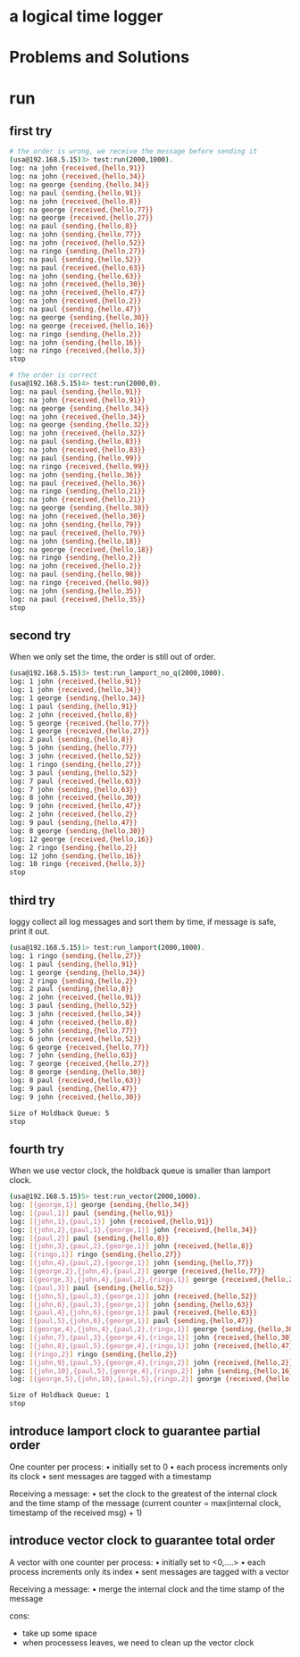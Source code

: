 # a logical time logger


# Problems and Solutions

# run
## first try
```bash
# the order is wrong, we receive the message before sending it
(usa@192.168.5.15)3> test:run(2000,1000).
log: na john {received,{hello,91}}
log: na john {received,{hello,34}}
log: na george {sending,{hello,34}}
log: na paul {sending,{hello,91}}
log: na john {received,{hello,8}}
log: na george {received,{hello,77}}
log: na george {received,{hello,27}}
log: na paul {sending,{hello,8}}
log: na john {sending,{hello,77}}
log: na john {received,{hello,52}}
log: na ringo {sending,{hello,27}}
log: na paul {sending,{hello,52}}
log: na paul {received,{hello,63}}
log: na john {sending,{hello,63}}
log: na john {received,{hello,30}}
log: na john {received,{hello,47}}
log: na john {received,{hello,2}}
log: na paul {sending,{hello,47}}
log: na george {sending,{hello,30}}
log: na george {received,{hello,16}}
log: na ringo {sending,{hello,2}}
log: na john {sending,{hello,16}}
log: na ringo {received,{hello,3}}
stop

# the order is correct
(usa@192.168.5.15)4> test:run(2000,0).
log: na paul {sending,{hello,91}}
log: na john {received,{hello,91}}
log: na george {sending,{hello,34}}
log: na john {received,{hello,34}}
log: na george {sending,{hello,32}}
log: na john {received,{hello,32}}
log: na paul {sending,{hello,83}}
log: na john {received,{hello,83}}
log: na paul {sending,{hello,99}}
log: na ringo {received,{hello,99}}
log: na john {sending,{hello,36}}
log: na paul {received,{hello,36}}
log: na ringo {sending,{hello,21}}
log: na john {received,{hello,21}}
log: na george {sending,{hello,30}}
log: na john {received,{hello,30}}
log: na john {sending,{hello,79}}
log: na paul {received,{hello,79}}
log: na john {sending,{hello,18}}
log: na george {received,{hello,18}}
log: na ringo {sending,{hello,2}}
log: na john {received,{hello,2}}
log: na paul {sending,{hello,98}}
log: na ringo {received,{hello,98}}
log: na john {sending,{hello,35}}
log: na paul {received,{hello,35}}
stop

```

## second try
When we only set the time, the order is still out of order.
```bash
(usa@192.168.5.15)3> test:run_lamport_no_q(2000,1000).
log: 1 john {received,{hello,91}}
log: 1 john {received,{hello,34}}
log: 1 george {sending,{hello,34}}
log: 1 paul {sending,{hello,91}}
log: 2 john {received,{hello,8}}
log: 5 george {received,{hello,77}}
log: 1 george {received,{hello,27}}
log: 2 paul {sending,{hello,8}}
log: 5 john {sending,{hello,77}}
log: 3 john {received,{hello,52}}
log: 1 ringo {sending,{hello,27}}
log: 3 paul {sending,{hello,52}}
log: 7 paul {received,{hello,63}}
log: 7 john {sending,{hello,63}}
log: 8 john {received,{hello,30}}
log: 9 john {received,{hello,47}}
log: 2 john {received,{hello,2}}
log: 9 paul {sending,{hello,47}}
log: 8 george {sending,{hello,30}}
log: 12 george {received,{hello,16}}
log: 2 ringo {sending,{hello,2}}
log: 12 john {sending,{hello,16}}
log: 10 ringo {received,{hello,3}}
stop
```

## third try
loggy collect all log messages and sort them by time, if message is safe, print it out.
```bash
(usa@192.168.5.15)1> test:run_lamport(2000,1000).
log: 1 ringo {sending,{hello,27}}
log: 1 paul {sending,{hello,91}}
log: 1 george {sending,{hello,34}}
log: 2 ringo {sending,{hello,2}}
log: 2 paul {sending,{hello,8}}
log: 2 john {received,{hello,91}}
log: 3 paul {sending,{hello,52}}
log: 3 john {received,{hello,34}}
log: 4 john {received,{hello,8}}
log: 5 john {sending,{hello,77}}
log: 6 john {received,{hello,52}}
log: 6 george {received,{hello,77}}
log: 7 john {sending,{hello,63}}
log: 7 george {received,{hello,27}}
log: 8 george {sending,{hello,30}}
log: 8 paul {received,{hello,63}}
log: 9 paul {sending,{hello,47}}
log: 9 john {received,{hello,30}}

Size of Holdback Queue: 5
stop

```

## fourth try
When we use vector clock, the holdback queue is smaller than lamport clock.
```bash
(usa@192.168.5.15)5> test:run_vector(2000,1000).
log: [{george,1}] george {sending,{hello,34}}
log: [{paul,1}] paul {sending,{hello,91}}
log: [{john,1},{paul,1}] john {received,{hello,91}}
log: [{john,2},{paul,1},{george,1}] john {received,{hello,34}}
log: [{paul,2}] paul {sending,{hello,8}}
log: [{john,3},{paul,2},{george,1}] john {received,{hello,8}}
log: [{ringo,1}] ringo {sending,{hello,27}}
log: [{john,4},{paul,2},{george,1}] john {sending,{hello,77}}
log: [{george,2},{john,4},{paul,2}] george {received,{hello,77}}
log: [{george,3},{john,4},{paul,2},{ringo,1}] george {received,{hello,27}}
log: [{paul,3}] paul {sending,{hello,52}}
log: [{john,5},{paul,3},{george,1}] john {received,{hello,52}}
log: [{john,6},{paul,3},{george,1}] john {sending,{hello,63}}
log: [{paul,4},{john,6},{george,1}] paul {received,{hello,63}}
log: [{paul,5},{john,6},{george,1}] paul {sending,{hello,47}}
log: [{george,4},{john,4},{paul,2},{ringo,1}] george {sending,{hello,30}}
log: [{john,7},{paul,3},{george,4},{ringo,1}] john {received,{hello,30}}
log: [{john,8},{paul,5},{george,4},{ringo,1}] john {received,{hello,47}}
log: [{ringo,2}] ringo {sending,{hello,2}}
log: [{john,9},{paul,5},{george,4},{ringo,2}] john {received,{hello,2}}
log: [{john,10},{paul,5},{george,4},{ringo,2}] john {sending,{hello,16}}
log: [{george,5},{john,10},{paul,5},{ringo,2}] george {received,{hello,16}}

Size of Holdback Queue: 1
stop

```



## introduce lamport clock to guarantee partial order

One counter per process:
• initially set to 0
• each process increments only its clock
• sent messages are tagged with a timestamp

Receiving a message:
• set the clock to the greatest of the internal clock and the time stamp of the message (current counter = max(internal clock, timestamp of the received msg) + 1)

## introduce vector clock to guarantee total order

A vector with one counter per process:
• initially set to <0,....>
• each process increments only its index
• sent messages are tagged with a vector

Receiving a message:
• merge the internal clock and the time stamp of the message


cons:
* take up some space
* when processess leaves, we need to clean up the vector clock
